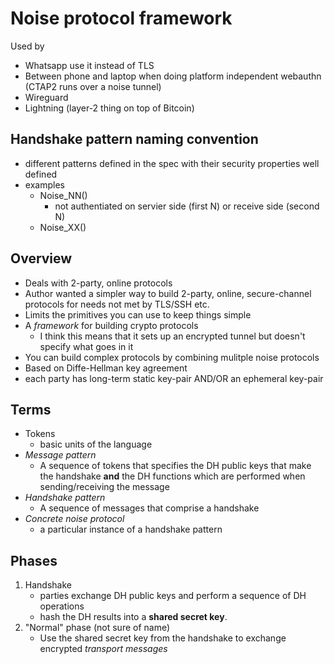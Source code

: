 # Noise protocol framework

Used by

- Whatsapp use it instead of TLS
- Between phone and laptop when doing platform independent webauthn (CTAP2 runs
  over a noise tunnel)
- Wireguard
- Lightning (layer-2 thing on top of Bitcoin)

## Handshake pattern naming convention

- different patterns defined in the spec with their security properties well
  defined
- examples
    - Noise_NN()
        - not authentiated on servier side (first N) or receive side (second N)
    - Noise_XX()

## Overview

- Deals with 2-party, online protocols
- Author wanted a simpler way to build 2-party, online, secure-channel protocols
  for needs not met by TLS/SSH etc.
- Limits the primitives you can use to keep things simple
- A _framework_ for building crypto protocols
    - I think this means that it sets up an encrypted tunnel but doesn't specify
      what goes in it
- You can build complex protocols by combining mulitple noise protocols
- Based on Diffe-Hellman key agreement
- each party has long-term static key-pair AND/OR an ephemeral key-pair

## Terms

- Tokens
    - basic units of the language
- _Message pattern_
    - A sequence of tokens that specifies the DH public keys that make the
      handshake **and** the DH functions which are performed when
      sending/receiving the message
- _Handshake pattern_
    - A sequence of messages that comprise a handshake
- _Concrete noise protocol_
    - a particular instance of a handshake pattern

## Phases

1. Handshake
    - parties exchange DH public keys and perform a sequence of DH operations
    - hash the DH results into a **shared secret key**.
1. "Normal" phase (not sure of name)
    - Use the shared secret key from the handshake to exchange encrypted
      _transport messages_
